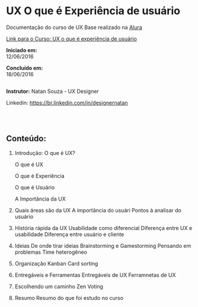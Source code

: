 # UX O que é Experiência de usuário

Documentação do curso de UX Base realizado na [Alura](https://www.alura.com.br) 

[Link para o Curso: UX o que é experiência de usuário](https://www.alura.com.br/curso-online-ux-base) 

**Iniciado em:**<br> 12/06/2016

**Concluído em:**<br> 18/06/2016

## 

**Instrutor:** Natan Souza - UX Designer

Linkedin: https://br.linkedin.com/in/designernatan

## 
<br>

## Conteúdo: 

1. Introdução: O que é UX?

    O que é UX
  
    O que é Experiência
  
    O que é Usuário 
  
    A Importância da UX

2. Quais áreas são da UX
  A importância do usuári
  Pontos à analisar do usuário

3. História rápida da UX
  Usabilidade como diferencial
  Diferença entre UX e usabilidade
  Diferença entre usuário e cliente

4. Ideias
  De onde tirar ideias
  Brainstorming e Gamestorming
  Pensando em problemas
  Time heterogêneo

5. Organização
  Kanban
  Card sorting 

6. Entregáveis e Ferramentas
  Entregáveis de UX 
  Ferramnetas de UX

6. Escolhendo um caminho
  Zen Voting

7. Resumo 
  Resumo do que foi estudo no curso

